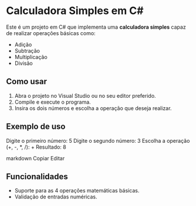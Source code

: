 # Calculadora Simples em C#

Este é um projeto em C# que implementa uma **calculadora simples** capaz de realizar operações básicas como:

- Adição
- Subtração
- Multiplicação
- Divisão

## Como usar

1. Abra o projeto no Visual Studio ou no seu editor preferido.
2. Compile e execute o programa.
3. Insira os dois números e escolha a operação que deseja realizar.

## Exemplo de uso

Digite o primeiro número: 5 Digite o segundo número: 3 Escolha a operação (+, -, *, /): + Resultado: 8

markdown
Copiar
Editar

## Funcionalidades

- Suporte para as 4 operações matemáticas básicas.
- Validação de entradas numéricas.

